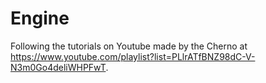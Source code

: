 # Engine

Following the tutorials on Youtube made by the Cherno at https://www.youtube.com/playlist?list=PLlrATfBNZ98dC-V-N3m0Go4deliWHPFwT.

